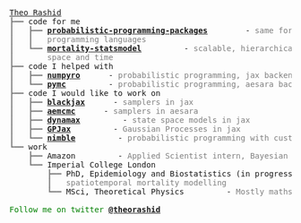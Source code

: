 <pre style="font-family:Menlo,'DejaVu Sans Mono',consolas,'Courier New',monospace"><a href="https://theorashid.github.io/">Theo Rashid</a>
<span style="color: #808080; text-decoration-color: #808080">┣━━ </span>code for me
<span style="color: #808080; text-decoration-color: #808080">┃   ┣━━ </span><span style="font-weight: bold"><a href="https://github.com/theorashid/probabilistic-programming-packages">probabilistic-programming-packages</a></span>        - <span style="color: #808080; text-decoration-color: #808080">same forecasting model, different probabilistic </span>
<span style="color: #808080; text-decoration-color: #808080">┃   ┃   </span><span style="color: #808080; text-decoration-color: #808080">programming languages</span>
<span style="color: #808080; text-decoration-color: #808080">┃   ┗━━ </span><span style="font-weight: bold"><a href="https://github.com/theorashid/mortality-statsmodel">mortality-statsmodel</a></span>         - <span style="color: #808080; text-decoration-color: #808080">scalable, hierarchical Bayesian models for mortality over </span>
<span style="color: #808080; text-decoration-color: #808080">┃       </span><span style="color: #808080; text-decoration-color: #808080">space and time</span>
<span style="color: #808080; text-decoration-color: #808080">┣━━ </span>code I helped with
<span style="color: #808080; text-decoration-color: #808080">┃   ┣━━ </span><span style="font-weight: bold"><a href="https://github.com/pyro-ppl/numpyro">numpyro</a></span>      - <span style="color: #808080; text-decoration-color: #808080">probabilistic programming, jax backend</span>
<span style="color: #808080; text-decoration-color: #808080">┃   ┗━━ </span><span style="font-weight: bold"><a href="https://github.com/pymc-devs/pymc">pymc</a></span>         - <span style="color: #808080; text-decoration-color: #808080">probabilistic programming, aesara backend</span>
<span style="color: #808080; text-decoration-color: #808080">┣━━ </span>code I would like to work on
<span style="color: #808080; text-decoration-color: #808080">┃   ┣━━ </span><span style="font-weight: bold"><a href="https://github.com/blackjax-devs/blackjax">blackjax</a></span>      - <span style="color: #808080; text-decoration-color: #808080">samplers in jax</span>
<span style="color: #808080; text-decoration-color: #808080">┃   ┣━━ </span><span style="font-weight: bold"><a href="https://github.com/aesara-devs/aemcmc">aemcmc</a></span>      - <span style="color: #808080; text-decoration-color: #808080">samplers in aesara</span>
<span style="color: #808080; text-decoration-color: #808080">┃   ┣━━ </span><span style="font-weight: bold"><a href="https://github.com/probml/dynamax">dynamax</a></span>         - <span style="color: #808080; text-decoration-color: #808080">state space models in jax</span>
<span style="color: #808080; text-decoration-color: #808080">┃   ┣━━ </span><span style="font-weight: bold"><a href="https://github.com/thomaspinder/GPJax">GPJax</a></span>         - <span style="color: #808080; text-decoration-color: #808080">Gaussian Processes in jax</span>
<span style="color: #808080; text-decoration-color: #808080">┃   ┗━━ </span><span style="font-weight: bold"><a href="https://github.com/nimble-dev/nimble">nimble</a></span>         - <span style="color: #808080; text-decoration-color: #808080">probabilistic programming with customisable samplers in R</span>
<span style="color: #808080; text-decoration-color: #808080">┗━━ </span>work
<span style="color: #808080; text-decoration-color: #808080">    ┣━━ </span>Amazon         - <span style="color: #808080; text-decoration-color: #808080">Applied Scientist intern, Bayesian multivariate time series</span>
<span style="color: #808080; text-decoration-color: #808080">    ┗━━ </span>Imperial College London
<span style="color: #808080; text-decoration-color: #808080">        ┣━━ </span>PhD, Epidemiology and Biostatistics (in progress)         - <span style="color: #808080; text-decoration-color: #808080">Scalable, Bayesian </span>
<span style="color: #808080; text-decoration-color: #808080">        ┃   </span><span style="color: #808080; text-decoration-color: #808080">spatiotemporal mortality modelling</span>
<span style="color: #808080; text-decoration-color: #808080">        ┗━━ </span>MSci, Theoretical Physics         - <span style="color: #808080; text-decoration-color: #808080">Mostly maths</span>

<span style="color: #008000; text-decoration-color: #008000">Follow me on twitter </span><span style="color: #008000; text-decoration-color: #008000; font-weight: bold"><a href="https://twitter.com/theorashid">@theorashid</a></span>
</pre>
